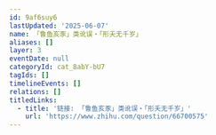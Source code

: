 ```yaml
---
id: 9af6suy6
lastUpdated: '2025-06-07'
name: 「鲁鱼亥豕」类讹误・「形夭无千岁」
aliases: []
layer: 3
eventDate: null
categoryId: cat_8abY-bU7
tagIds: []
timelineEvents: []
relations: []
titledLinks:
  - title: '链接: 「鲁鱼亥豕」类讹误・「形夭无千岁」'
    url: 'https://www.zhihu.com/question/66700575'
---
```


